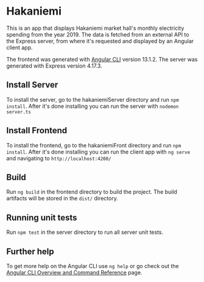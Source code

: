 # Hakaniemi
This is an app that displays Hakaniemi market hall's monthly electricity spending from the year 2019.
The data is fetched from an external API to the Express server, from where it's requested and displayed by an Angular client app.

The frontend was generated with [Angular CLI](https://github.com/angular/angular-cli) version 13.1.2.
The server was generated with Express version 4.17.3.

## Install Server

To install the server, go to the hakaniemiServer directory and run `npm install`.
After it's done installing you can run the server with `nodemon server.ts`

## Install Frontend

To install the frontend, go to the hakaniemiFront directory and run `npm install`.
After it's done installing you can run the client app with `ng serve` and navigating to `http://localhost:4200/`

## Build

Run `ng build` in the frontend directory to build the project. The build artifacts will be stored in the `dist/` directory.

## Running unit tests

Run `npm test` in the server directory to run all server unit tests.

## Further help

To get more help on the Angular CLI use `ng help` or go check out the [Angular CLI Overview and Command Reference](https://angular.io/cli) page.
